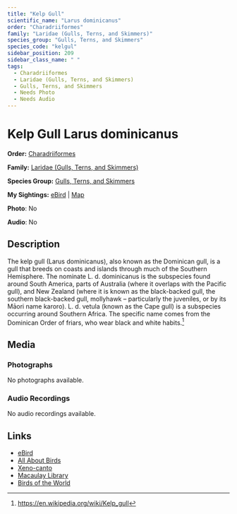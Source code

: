 ```yaml
---
title: "Kelp Gull"
scientific_name: "Larus dominicanus"
order: "Charadriiformes"
family: "Laridae (Gulls, Terns, and Skimmers)"
species_group: "Gulls, Terns, and Skimmers"
species_code: "kelgul"
sidebar_position: 209
sidebar_class_name: " "
tags: 
  - Charadriiformes
  - Laridae (Gulls, Terns, and Skimmers)
  - Gulls, Terns, and Skimmers
  - Needs Photo
  - Needs Audio
---
```


# Kelp Gull <span className='sci_name'>Larus dominicanus</span>

**Order:** [Charadriiformes](/tags/charadriiformes)

**Family:** [Laridae (Gulls, Terns, and Skimmers)](/tags/laridae-gulls-terns-and-skimmers)

**Species Group:** [Gulls, Terns, and Skimmers](/tags/gulls-terns-and-skimmers)

**My Sightings:** [eBird](https://ebird.org/lifelist?r=world&time=life&spp=kelgul) | [Map](/map?species_code=kelgul)

**Photo**: No 

**Audio**: No

## Description
The  kelp gull (Larus dominicanus), also known as the Dominican gull, is a gull that breeds on coasts and islands through much of the Southern Hemisphere. The nominate L. d. dominicanus is the subspecies found around South America, parts of Australia (where it overlaps with the Pacific gull), and New Zealand (where it is known as the black-backed gull, the southern black-backed gull, mollyhawk – particularly the juveniles, or by its Māori name karoro). L. d. vetula (known as the Cape gull) is a subspecies occurring around Southern Africa.
The specific name comes from the Dominican Order of friars, who wear black and white habits.[^1]

[^1]: https://en.wikipedia.org/wiki/Kelp_gull

## Media
### Photographs
No photographs available.

### Audio Recordings
No audio recordings available.

## Links
* [eBird](https://ebird.org/species/kelgul) 
* [All About Birds](https://www.allaboutbirds.org/guide/kelgul) 
* [Xeno-canto](https://www.xeno-canto.org/species/larus-dominicanus) 
* [Macaulay Library](https://search.macaulaylibrary.org/catalog?taxonCode=kelgul&sort=rating_rank_desc)
* [Birds of the World](https://birdsoftheworld.org/bow/species/kelgul)
